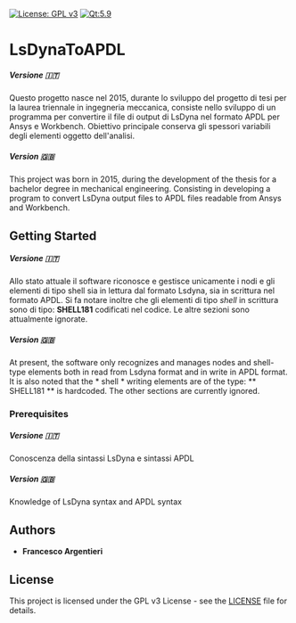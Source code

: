 [![License: GPL v3](https://img.shields.io/badge/License-GPL%20v3-blue.svg)](https://www.gnu.org/licenses/gpl-3.0)
[![Qt:5.9](https://img.shields.io/badge/Qt-5.9-brightgreen.svg)](https://www.qt.io)

# LsDynaToAPDL

##### Versione :it:

Questo progetto nasce nel 2015, durante lo sviluppo del progetto di tesi per la laurea triennale in ingegneria meccanica, consiste nello sviluppo di un programma per convertire il file di output di LsDyna nel formato APDL per Ansys e Workbench. Obiettivo principale conserva gli spessori variabili degli elementi oggetto dell'analisi.

##### Version :uk:

This project was born in 2015, during the development of the thesis for a bachelor degree in mechanical engineering. Consisting in developing a program to convert LsDyna output files to APDL files readable from Ansys and Workbench.

## Getting Started

##### Versione :it:

Allo stato attuale il software riconosce e gestisce unicamente i nodi e gli elementi di tipo shell sia in lettura dal formato Lsdyna, sia in scrittura nel formato APDL.
Si fa notare inoltre che gli elementi di tipo *shell* in scrittura sono di tipo: **SHELL181** codificati nel codice.
Le altre sezioni sono attualmente ignorate.

##### Version :uk:
At present, the software only recognizes and manages nodes and shell-type elements both in read from Lsdyna format and in write in APDL format.
It is also noted that the * shell * writing elements are of the type: ** SHELL181 ** is hardcoded.
The other sections are currently ignored.

### Prerequisites

##### Versione :it:

Conoscenza della sintassi LsDyna e sintassi APDL

##### Version :uk:

Knowledge of LsDyna syntax and APDL syntax

## Authors

* **Francesco Argentieri**

## License

This project is licensed under the GPL v3 License - see the [LICENSE](https://github.com/frank1789/LsDynaToAPDL/blob/master/LICENSE) file for details.

